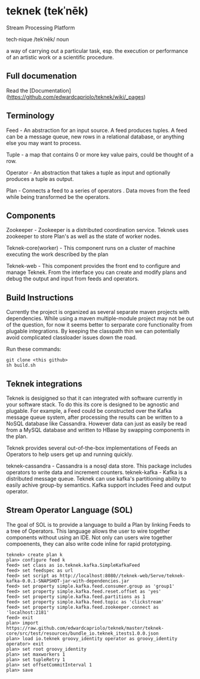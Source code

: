 teknek (tekˈnēk)
=========

Stream Processing Platform

tech·nique
/tekˈnēk/
noun

a way of carrying out a particular task, esp. the execution or performance of an artistic work or a scientific procedure.

Full documenation
-----
Read the [Documentation] (https://github.com/edwardcapriolo/teknek/wiki/_pages)

Terminology
-----

Feed - An abstraction for an input source. A feed produces tuples. A feed can be a message queue, new rows in a relational database, or anything else you may want to process.

Tuple - a map that contains 0 or more key value pairs, could be thought of a row.

Operator - An abstraction that takes a tuple as input and optionally produces a tuple as output.

Plan - Connects a feed to a series of operators . Data moves from the feed while being transformed be the operators.

Components
----
Zookeeper - Zookeeper is a distributed coordination service. Teknek uses zookeeper to store Plan's as well as the state of worker nodes.

Teknek-core(worker) - This component runs on a cluster of machine executing the work described by the plan

Teknek-web - This component provides the front end to configure and manage Teknek. From the interface you can create and modify plans and debug the output and input from feeds and operators.

Build Instructions
----
Currently the project is organized as several separate maven projects with dependencies. While using a maven multiple-module project may not be out of the question, for now it seems better to serparate core functionality from plugable integrations. By keeping the classpath thin we can potentially avoid
complicated classloader issues down the road.

Run these commands:

    git clone <this github>
    sh build.sh


Teknek integrations
----

Teknek is desigigned so that it can integrated with software currently in your software stack. To do this its core is designed to be agnostic and plugable. For example, a Feed could be constructed over the Kafka message queue system, after processing the results can be written to a NoSQL database like Cassandra. However data can just as easily be read from a MySQL database and written to HBase by swapping components in the plan.

Teknek provides several out-of-the-box implementations of Feeds an Operators to help users get up and running quickly. 

teknek-cassandra - Cassandra is a nosql data store. This package includes operators to write data and increment counters.
teknek-kafka - Kafka is a distributed message queue. Teknek can use kafka's partitioning ability to easily achive group-by semantics. Kafka support includes Feed and output operator.

Stream Operator Language (SOL)
-----

The goal of SOL is to provide a language to build a Plan by linking Feeds to a tree of Operators. This language allows the user to wire together components without using an IDE. Not only can users wire together compoenents, they can also write code inline for rapid prototyping. 

    teknek> create plan k
    plan> configure feed k
    feed> set class as io.teknek.kafka.SimpleKafkaFeed
    feed> set feedspec as url
    feed> set script as http://localhost:8080//teknek-web/Serve/teknek-kafka-0.0.1-SNAPSHOT-jar-with-dependencies.jar
    feed> set property simple.kafka.feed.consumer.group as 'group1'
    feed> set property simple.kafka.feed.reset.offset as 'yes'
    feed> set property simple.kafka.feed.partitions as 1
    feed> set property simple.kafka.feed.topic as 'clickstream'
    feed> set property simple.kafka.feed.zookeeper.connect as 'localhost:2181'
    feed> exit
    plan> import https://raw.github.com/edwardcapriolo/teknek/master/teknek-core/src/test/resources/bundle_io.teknek_itests1.0.0.json
    plan> load io.teknek groovy_identity operator as groovy_identity
    operator> exit
    plan> set root groovy_identity
    plan> set maxworkers 1
    plan> set tupleRetry 1
    plan> set offsetCommitInterval 1
    plan> save


